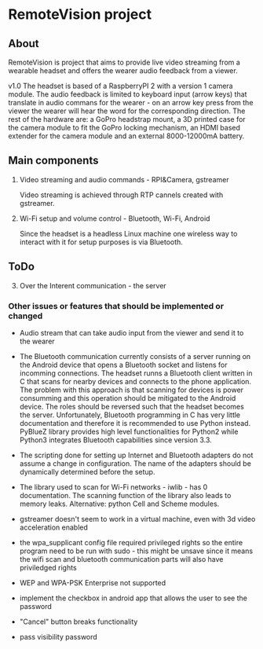 # RemoteVision project

## About

RemoteVision is project that aims to provide live video streaming from a
wearable headset and offers the wearer audio feedback from a viewer.

v1.0
The headset is based of a RaspberryPI 2 with a version 1 camera module. The
audio feedback is limited to keyboard input (arrow keys) that translate in
audio commans for the wearer - on an arrow key press from the viewer the wearer
will hear the word for the corresponding direction.
The rest of the hardware are: a GoPro headstrap mount, a 3D printed case for the
camera module to fit the GoPro locking mechanism, an HDMI based extender for
the camera module and an external 8000-12000mA battery.

## Main components

1. Video streaming and audio commands - RPI&Camera, gstreamer

   Video streaming is achieved through RTP cannels created with gstreamer.

2. Wi-Fi setup and volume control - Bluetooth, Wi-Fi, Android

   Since the headset is a headless Linux machine one wireless way to interact with
   it for setup purposes is via Bluetooth.


## ToDo

3. Over the Interent communication - the server

### Other issues or features that should be implemented or changed

+ Audio stream that can take audio input from the viewer and send it to the
wearer

+ The Bluetooth communication currently consists of a server running on the
Android device that opens a Bluetooth socket and listens for incomming
connections. The headset runns a Bluetooth client written in C that scans for
nearby devices and connects to the phone application. The problem with this
approach is that scanning for devices is power consumming and this operation
should be mitigated to the Android device. The roles should be reversed such
that the headset becomes the server. Unfortunately, Bluetooth programming in C
has very little documentation and therefore it is recommended to use Python
instead. PyBlueZ library provides high level functionalities for Python2
while Python3 integrates Bluetooth capabilities since version 3.3.

+ The scripting done for setting up Internet and Bluetooth adapters do not
assume a change in configuration. The name of the adapters should be dynamically
determined before the setup.

+ The library used to scan for Wi-Fi networks - iwlib - has 0 documentation.
The scanning function of the library also leads to memory leaks. Alternative:
python Cell and Scheme modules.

+ gstreamer doesn't seem to work in a virtual machine, even with 3d video
acceleration enabled

+ the wpa_supplicant config file required privileged rights so the entire
program need to be run with sudo - this might be unsave since it means the
wifi scan and bluetooth communication parts will also have priviledged rights

+ WEP and WPA-PSK Enterprise not supported

+ implement the checkbox in android app that allows the user to see the
password

- "Cancel" button breaks functionality

- pass visibility password